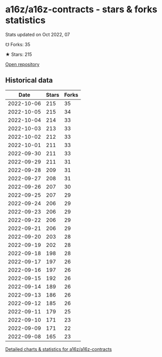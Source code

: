 # a16z/a16z-contracts - stars & forks statistics

Stats updated on Oct 2022, 07

☋ Forks: 35

★ Stars: 215

[Open repository](https://github.com/a16z/a16z-contracts)

## Historical data
| Date | Stars | Forks |
|------|-------|-------|
| 2022-10-06 | 215 | 35 | 
| 2022-10-05 | 215 | 34 | 
| 2022-10-04 | 214 | 33 | 
| 2022-10-03 | 213 | 33 | 
| 2022-10-02 | 212 | 33 | 
| 2022-10-01 | 211 | 33 | 
| 2022-09-30 | 211 | 33 | 
| 2022-09-29 | 211 | 31 | 
| 2022-09-28 | 209 | 31 | 
| 2022-09-27 | 208 | 31 | 
| 2022-09-26 | 207 | 30 | 
| 2022-09-25 | 207 | 29 | 
| 2022-09-24 | 206 | 29 | 
| 2022-09-23 | 206 | 29 | 
| 2022-09-22 | 206 | 29 | 
| 2022-09-21 | 206 | 29 | 
| 2022-09-20 | 203 | 28 | 
| 2022-09-19 | 202 | 28 | 
| 2022-09-18 | 198 | 28 | 
| 2022-09-17 | 197 | 26 | 
| 2022-09-16 | 197 | 26 | 
| 2022-09-15 | 192 | 26 | 
| 2022-09-14 | 189 | 26 | 
| 2022-09-13 | 186 | 26 | 
| 2022-09-12 | 185 | 26 | 
| 2022-09-11 | 179 | 25 | 
| 2022-09-10 | 171 | 23 | 
| 2022-09-09 | 171 | 22 | 
| 2022-09-08 | 165 | 23 | 


[Detailed charts & statistics for a16z/a16z-contracts](https://reviewgithub.com/rep/a16z/a16z-contracts)
